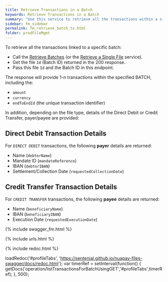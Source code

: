 ```yaml
---
title: Retrieve Transactions in a Batch
keywords: Retrieve Transactions in a Batch
summary: "Use this service to retrieve all the transactions within a single batch."
sidebar: fm_sidebar
permalink: fm_retrieve_batch_tx.html
folder: prodFileMgmt
---
```

To retrieve all the transactions linked to a specific batch:

* Call the [Retrieve Batches](fm_retrieve_batches.html) (or the [Retrieve a Single File](fm_retrieve_single_batch.html) service).
* Get the file `Id` (Batch ID) returned in the 200 response.
* Pass this file `Id` and the Batch ID in this endpoint.

The response will provide 1-n transactions within the specified BATCH, including the:

* `amount`
* `currency`
* `endToEndId` (the unique transaction identifier)

In addition, depending on the file type, details of the Direct Debit or Credit Transfer, payer/payee are provided:

## Direct Debit Transaction Details

For `DIRECT DEBIT` transactions, the following **payer** details are returned:

* Name (`debtorName`)
* Mandate ID (`mandateReference`)
* IBAN (`debtorIBAN`)
* Settlement/Collection Date (`requestedCollectionDate`)

## Credit Transfer Transaction Details

For `CREDIT TRANSFER` transactions, the following **payee** details are returned:

* Name (`beneficiaryName`)
* IBAN (`beneficiaryIBAN`)
* Execution Date (`requestedExecutionDate`)

{% include swagger_fm.html %}

{% include urls.html %}

<ul id="profileTabs" class="nav nav-tabs">


</ul>

{% include redoc.html %}

loadRedoc('#profileTabs', 'https://sentenial.github.io/nuapay-files-swagger/docs/redoc.html');
var timerRef = setInterval(function() { getDocs('operation/listTransactionsForBatchUsingGET','#profileTabs',timerRef); }, 500);


</script>


<div id="mydiv"></div>
</div>
</div>
